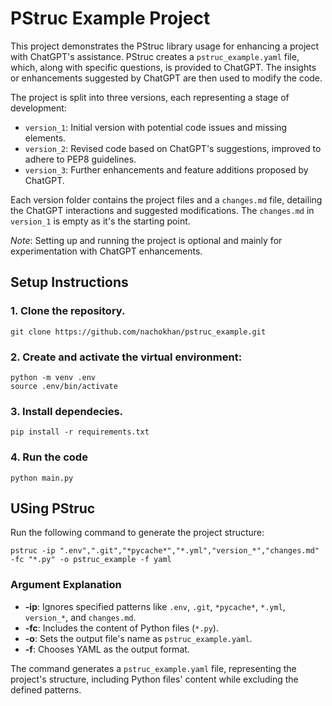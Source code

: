 # PStruc Example Project

This project demonstrates the PStruc library usage for enhancing a project with ChatGPT's assistance. PStruc creates a `pstruc_example.yaml` file, which, along with specific questions, is provided to ChatGPT. The insights or enhancements suggested by ChatGPT are then used to modify the code.

The project is split into three versions, each representing a stage of development:

- `version_1`: Initial version with potential code issues and missing elements.
- `version_2`: Revised code based on ChatGPT's suggestions, improved to adhere to PEP8 guidelines.
- `version_3`: Further enhancements and feature additions proposed by ChatGPT.

Each version folder contains the project files and a `changes.md` file, detailing the ChatGPT interactions and suggested modifications. The `changes.md` in `version_1` is empty as it's the starting point.

*Note*: Setting up and running the project is optional and mainly for experimentation with ChatGPT enhancements.

## Setup Instructions

### 1. Clone the repository.

```
git clone https://github.com/nachokhan/pstruc_example.git
```

### 2. Create and activate the virtual environment:

```
python -m venv .env
source .env/bin/activate
```

### 3. Install dependecies.

```
pip install -r requirements.txt
```

### 4. Run the code 
```
python main.py
```

## USing PStruc
Run the following command to generate the project structure:

```
pstruc -ip ".env",".git","*pycache*","*.yml","version_*","changes.md" -fc "*.py" -o pstruc_example -f yaml
```

### Argument Explanation
- **-ip**: Ignores specified patterns like `.env`, `.git`, `*pycache*`, `*.yml`, `version_*`, and `changes.md`.
- **-fc**: Includes the content of Python files (`*.py`).
- **-o**: Sets the output file's name as `pstruc_example.yaml`.
- **-f**: Chooses YAML as the output format.

The command generates a `pstruc_example.yaml` file, representing the project's structure, including Python files' content while excluding the defined patterns.



